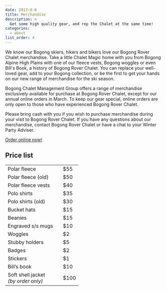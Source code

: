 ```yaml
---
date: 2017-8-8
title: Merchandise
description: >
  Get some high quality gear, and rep the Chalet at the same time!
categories:
  - about
list_order: 4
---
```


We know our Bogong skiers, hikers and bikers love our Bogong Rover Chalet
merchandise. Take a little Chalet Magic home with you from Bogong Alpine High
Plains with one of our fleece vests, Bogong woggles or even Bill's Book, a
history of Bogong Rover Chalet. You can replace your well-loved gear, add to
your Bogong collection, or be the first to get your hands on our new range of
merchandise for the ski season.

Bogong Chalet Management Group offers a range of merchandise exclusively
available for purchase at Bogong Rover Chalet, except for our annual online
orders in March. To keep our gear special, online orders are only open to those
who have experienced Bogong Rover Chalet.

Please bring cash with you if you wish to purchase merchandise during your visit
to Bogong Rover Chalet.  If you have any questions about our merchandise,
contact Bogong Rover Chalet or have a chat to your Winter Party Adviser.

[Order online now!](https://form.jotform.co/70452897002859)


## Price list

<table>
<tr>
<td style="min-width: 160px;">Polar fleece</td>
<td>$55</td>
</tr>
<tr>
<td style="min-width: 160px;">Polar fleece (old)</td>
<td>$50</td>
</tr>
<tr>
<td style="min-width: 160px;">Polar fleece vests</td>
<td>$40</td>
</tr>
<tr>
<td>Polo shirts</td>
<td>$35</td>
</tr>
<tr>
<td>Polo shirts (old)</td>
<td>$30</td>
</tr>
<tr>
<td>Bucket hats</td>
<td>$15</td>
</tr>
<tr>
<td>Beanies</td>
<td>$15</td>
</tr>
<tr>
<td>Engraved s/s mugs</td>
<td>$10</td>
</tr>
<tr>
<td>Woggles</td>
<td>$2</td>
</tr>
<tr>
<td>Stubby holders</td>
<td>$5</td>
</tr>
<tr>
<td>Badges</td>
<td>$2</td>
</tr>
<tr>
<td>Stickers</td>
<td>$1</td>
</tr>
<tr>
<td>Bill&#8217;s book</td>
<td>$10</td>
</tr>
<tr>
<td>Soft shell jacket<br/><i>(by order only)</i></td>
<td>$100</td>
</tr>
</table>
